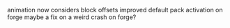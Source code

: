 animation now considers block offsets
improved default pack activation on forge
maybe a fix on a weird crash on forge?